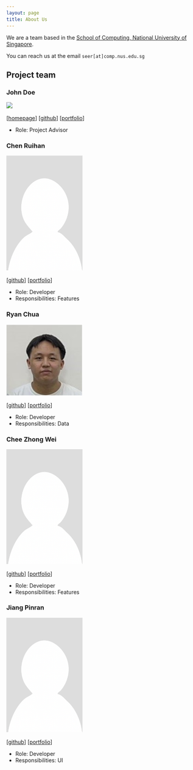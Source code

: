 ```yaml
---
layout: page
title: About Us
---
```


We are a team based in the [School of Computing, National University of Singapore](http://www.comp.nus.edu.sg).

You can reach us at the email `seer[at]comp.nus.edu.sg`

## Project team

### John Doe

<img src="images/johndoe.png" width="200px">

[[homepage](http://www.comp.nus.edu.sg/~damithch)]
[[github](https://github.com/johndoe)]
[[portfolio](team/johndoe.md)]

* Role: Project Advisor

### Chen Ruihan

<img src="images/chen_ruihan.png" width="200px">

[[github](http://github.com/rui-han-crh)]
[[portfolio](team/johndoe.md)]

* Role: Developer
* Responsibilities: Features

### Ryan Chua

<img src="images/ryanczx.png" width="200px">

[[github](http://github.com/ryanczx)] [[portfolio](team/johndoe.md)]

* Role: Developer
* Responsibilities: Data

### Chee Zhong Wei

<img src="images/czhongwei.png" width="200px">

[[github](http://github.com/czhongwei)]
[[portfolio](team/johndoe.md)]

* Role: Developer
* Responsibilities: Features

### Jiang Pinran

<img src="images/pinran-j.png" width="200px">

[[github](http://github.com/Pinran-J)]
[[portfolio](team/johndoe.md)]

* Role: Developer
* Responsibilities: UI
